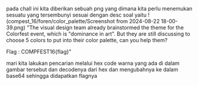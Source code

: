 pada chall ini kita diberikan sebuah png yang dimana kita perlu menemukan sesuatu yang tersembunyi
sesuai dengan desc soal yaitu
!(compest_16/foren/color_palette/Screenshot from 2024-08-22 18-00-39.png)
"The visual design team already brainstormed the theme for the Colorfest event, which is "dominance in art". But they are still discussing to choose 5 colors to put into their color palette, can you help them?

Flag : COMPFEST16{flag}"

mari kita lakukan pencarian melalui hex code warna yang ada di dalam gambar tersebut dan decodenya dari hex dan mengubahnya ke dalam base64
sehingga didapatkan flagnya
